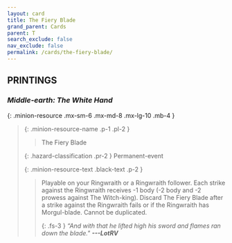 ```yaml
---
layout: card
title: The Fiery Blade
grand_parent: Cards
parent: T
search_exclude: false
nav_exclude: false
permalink: /cards/the-fiery-blade/
---
```


## PRINTINGS


### _Middle-earth: The White Hand_

{: .minion-resource .mx-sm-6 .mx-md-8 .mx-lg-10 .mb-4 }
> {: .minion-resource-name .p-1 .pl-2 }
> > <div class="hazard-mp"></div>
> > <div class="card-name">The Fiery Blade</div>
>
> {: .hazard-classification .pr-2 }
> Permanent-event
>
> {: .minion-resource-text .black-text .p-2 }
> > Playable on your Ringwraith or a Ringwraith follower. Each strike against the Ringwraith receives -1 body (-2 body and -2 prowess against The Witch-king). Discard The Fiery Blade after a strike against the Ringwraith fails or if the Ringwraith has Morgul-blade. Cannot be duplicated. 
> > 
> > {: .fs-3 } 
> > _“And with that he lifted high his sword and flames ran down the blade."_ ***---&#65279;LotRV*** 
> 

